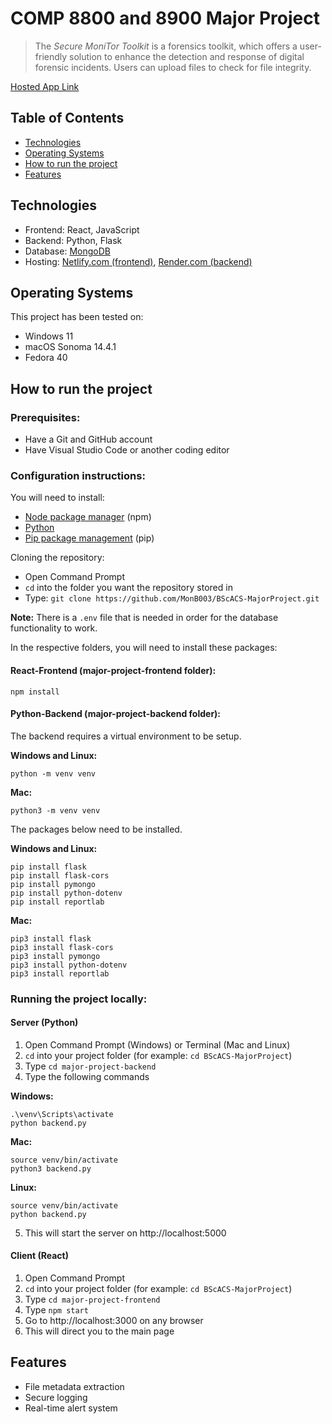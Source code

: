 # COMP 8800 and 8900 Major Project
> The *Secure MoniTor Toolkit* is a forensics toolkit, which offers a user-friendly solution to enhance the detection and response of digital forensic incidents. Users can upload files to check for file integrity.

[Hosted App Link](https://major-project-monb.netlify.app/)

## Table of Contents
- [Technologies](#technologies)
- [Operating Systems](#operating-systems)
- [How to run the project](#how-to-run-project)
- [Features](#features)

## Technologies
* Frontend: React, JavaScript
* Backend: Python, Flask
* Database: [MongoDB](https://www.mongodb.com/)
* Hosting: [Netlify.com (frontend)](https://www.netlify.com/), [Render.com (backend)](https://render.com/)

## <a id="operating-systems">Operating Systems</a>

This project has been tested on:
* Windows 11
* macOS Sonoma 14.4.1
* Fedora 40

## <a id="how-to-run-project">How to run the project</a>
### Prerequisites:
- Have a Git and GitHub account
- Have Visual Studio Code or another coding editor

### Configuration instructions:

You will need to install:
- [Node package manager](https://nodejs.org/en/download/) (npm)
- [Python](https://www.python.org/downloads/)
- [Pip package management](https://pypi.org/project/pip/) (pip)

Cloning the repository:
- Open Command Prompt 
- `cd` into the folder you want the repository stored in
- Type: `git clone https://github.com/MonB003/BScACS-MajorProject.git`

**Note:** There is a `.env` file that is needed in order for the database functionality to work.

In the respective folders, you will need to install these packages:
#### React-Frontend (major-project-frontend folder):
```
npm install
```
#### Python-Backend (major-project-backend folder):
The backend requires a virtual environment to be setup. 

**Windows and Linux:**
```
python -m venv venv
```
**Mac:**
```
python3 -m venv venv
```

The packages below need to be installed.

**Windows and Linux:**
```
pip install flask
pip install flask-cors
pip install pymongo
pip install python-dotenv
pip install reportlab
```
**Mac:**
```
pip3 install flask
pip3 install flask-cors
pip3 install pymongo
pip3 install python-dotenv
pip3 install reportlab
```

### Running the project locally:
#### Server (Python)
1. Open Command Prompt (Windows) or Terminal (Mac and Linux)
2. `cd` into your project folder (for example: `cd BScACS-MajorProject`)
3. Type `cd major-project-backend`
4. Type the following commands

**Windows:**
```
.\venv\Scripts\activate
python backend.py
```
**Mac:**
```
source venv/bin/activate
python3 backend.py
```
**Linux:**
```
source venv/bin/activate
python backend.py
```
5. This will start the server on http://localhost:5000

#### Client (React)
1. Open Command Prompt
2. `cd` into your project folder (for example: `cd BScACS-MajorProject`)
3. Type `cd major-project-frontend`
4. Type `npm start`
5. Go to http://localhost:3000 on any browser
6. This will direct you to the main page

## <a id="features">Features</a>
- File metadata extraction
- Secure logging
- Real-time alert system